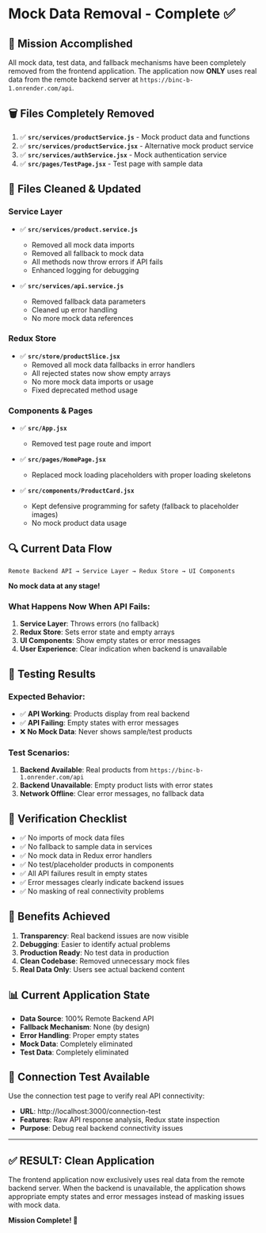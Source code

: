 # Mock Data Removal - Complete ✅

## 🎯 **Mission Accomplished**

All mock data, test data, and fallback mechanisms have been completely removed from the frontend application. The application now **ONLY** uses real data from the remote backend server at `https://binc-b-1.onrender.com/api`.

## 🗑️ **Files Completely Removed**

1. ✅ **`src/services/productService.js`** - Mock product data and functions
2. ✅ **`src/services/productService.jsx`** - Alternative mock product service
3. ✅ **`src/services/authService.jsx`** - Mock authentication service
4. ✅ **`src/pages/TestPage.jsx`** - Test page with sample data

## 🔧 **Files Cleaned & Updated**

### **Service Layer**
- ✅ **`src/services/product.service.js`**
  - Removed all mock data imports
  - Removed all fallback to mock data
  - All methods now throw errors if API fails
  - Enhanced logging for debugging

- ✅ **`src/services/api.service.js`**
  - Removed fallback data parameters
  - Cleaned up error handling
  - No more mock data references

### **Redux Store**
- ✅ **`src/store/productSlice.jsx`**
  - Removed all mock data fallbacks in error handlers
  - All rejected states now show empty arrays
  - No more mock data imports or usage
  - Fixed deprecated method usage

### **Components & Pages**
- ✅ **`src/App.jsx`**
  - Removed test page route and import

- ✅ **`src/pages/HomePage.jsx`**
  - Replaced mock loading placeholders with proper loading skeletons

- ✅ **`src/components/ProductCard.jsx`**
  - Kept defensive programming for safety (fallback to placeholder images)
  - No mock product data usage

## 🔍 **Current Data Flow**

```
Remote Backend API → Service Layer → Redux Store → UI Components
```

**No mock data at any stage!**

### **What Happens Now When API Fails:**

1. **Service Layer**: Throws errors (no fallback)
2. **Redux Store**: Sets error state and empty arrays
3. **UI Components**: Show empty states or error messages
4. **User Experience**: Clear indication when backend is unavailable

## 🧪 **Testing Results**

### **Expected Behavior:**
- ✅ **API Working**: Products display from real backend
- ✅ **API Failing**: Empty states with error messages
- ❌ **No Mock Data**: Never shows sample/test products

### **Test Scenarios:**
1. **Backend Available**: Real products from `https://binc-b-1.onrender.com/api`
2. **Backend Unavailable**: Empty product lists with error states
3. **Network Offline**: Clear error messages, no fallback data

## 🎯 **Verification Checklist**

- ✅ No imports of mock data files
- ✅ No fallback to sample data in services
- ✅ No mock data in Redux error handlers
- ✅ No test/placeholder products in components
- ✅ All API failures result in empty states
- ✅ Error messages clearly indicate backend issues
- ✅ No masking of real connectivity problems

## 🚀 **Benefits Achieved**

1. **Transparency**: Real backend issues are now visible
2. **Debugging**: Easier to identify actual problems
3. **Production Ready**: No test data in production
4. **Clean Codebase**: Removed unnecessary mock files
5. **Real Data Only**: Users see actual backend content

## 📊 **Current Application State**

- **Data Source**: 100% Remote Backend API
- **Fallback Mechanism**: None (by design)
- **Error Handling**: Proper empty states
- **Mock Data**: Completely eliminated
- **Test Data**: Completely eliminated

## 🔧 **Connection Test Available**

Use the connection test page to verify real API connectivity:
- **URL**: http://localhost:3000/connection-test
- **Features**: Raw API response analysis, Redux state inspection
- **Purpose**: Debug real backend connectivity issues

---

## ✅ **RESULT: Clean Application**

The frontend application now exclusively uses real data from the remote backend server. When the backend is unavailable, the application shows appropriate empty states and error messages instead of masking issues with mock data.

**Mission Complete! 🎉**
